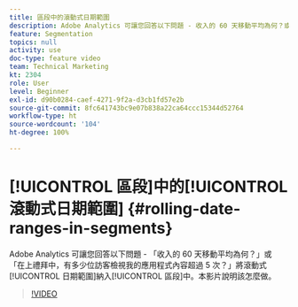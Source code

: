 ```yaml
---
title: 區段中的滾動式日期範圍
description: Adobe Analytics 可讓您回答以下問題 - 收入的 60 天移動平均為何？或 - 在上禮拜中，有多少位訪客檢視我的應用程式內容超過 5 次？將滾動式日期範圍納入區段中。本影片說明該怎麼做。
feature: Segmentation
topics: null
activity: use
doc-type: feature video
team: Technical Marketing
kt: 2304
role: User
level: Beginner
exl-id: d90b0284-caef-4271-9f2a-d3cb1fd57e2b
source-git-commit: 8fc641743bc9e07b838a22ca64ccc15344d52764
workflow-type: ht
source-wordcount: '104'
ht-degree: 100%

---
```


# [!UICONTROL 區段]中的[!UICONTROL 滾動式日期範圍] {#rolling-date-ranges-in-segments}

Adobe Analytics 可讓您回答以下問題 - 「收入的 60 天移動平均為何？」或 「在上禮拜中，有多少位訪客檢視我的應用程式內容超過 5 次？」將滾動式[!UICONTROL 日期範圍]納入[!UICONTROL 區段]中。本影片說明該怎麼做。

>[!VIDEO](https://video.tv.adobe.com/v/25403/?quality=12&learn=on)

